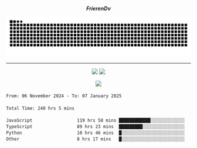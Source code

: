 ***<p align="center">FrierenDv</p>***

<div align="center">
  <picture>
      <source
    media="(prefers-color-scheme: dark)"
      srcset="https://raw.githubusercontent.com/platane/snk/output/github-contribution-grid-snake-dark.svg"
      />
    <source
      media="(prefers-color-scheme: light)"
      srcset="https://raw.githubusercontent.com/xct007/xct007/output/github-contribution-grid-snake.svg"
      />
    <img
      alt="Snake"
      src="https://raw.githubusercontent.com/xct007/xct007/output/github-contribution-grid-snake.svg"
      />
  </picture>

</div>

___
<p align="center">
  <img src="https://readme-stats-blush-eta.vercel.app/api/top-langs/?username=xct007&layout=compact" />
  <img src="https://readme-stats-blush-eta.vercel.app/api?username=xct007&show_icons=true&theme=transparent&hide_title=true&include_all_commits=true" />
</p>

<p align="center">
  <img src="https://github-profile-trophy.vercel.app/?username=xct007&theme=light&margin-w=15" />
</p>
<!--START_SECTION:waka-->

```txt
From: 06 November 2024 - To: 07 January 2025

Total Time: 240 hrs 5 mins

JavaScript                 119 hrs 58 mins ████████████░░░░░░░░░░░░░   48.30 %
TypeScript                 89 hrs 23 mins  █████████░░░░░░░░░░░░░░░░   35.99 %
Python                     10 hrs 46 mins  █░░░░░░░░░░░░░░░░░░░░░░░░   04.34 %
Other                      8 hrs 17 mins   █░░░░░░░░░░░░░░░░░░░░░░░░   03.34 %
```

<!--END_SECTION:waka-->
